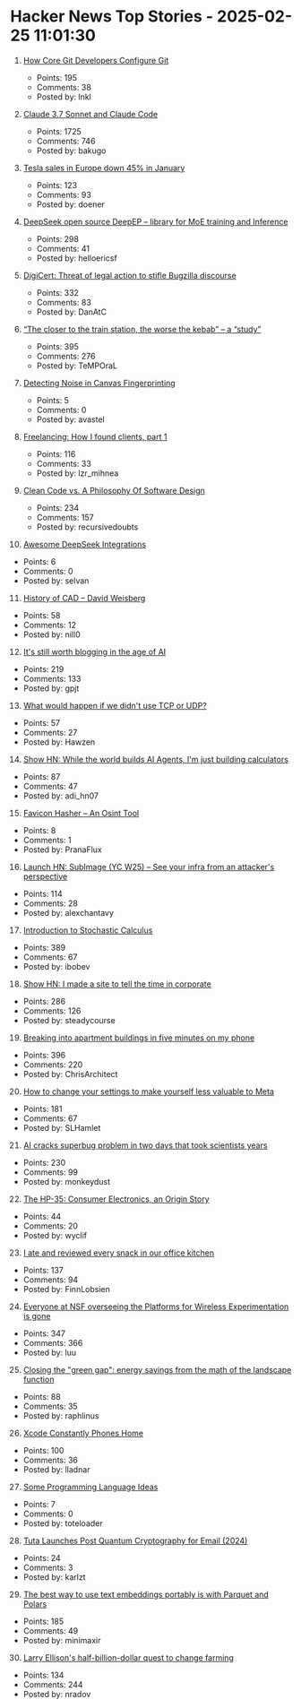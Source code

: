 # Hacker News Top Stories - 2025-02-25 11:01:30

1. [How Core Git Developers Configure Git](https://blog.gitbutler.com/how-git-core-devs-configure-git/)
   - Points: 195
   - Comments: 38
   - Posted by: lnkl

2. [Claude 3.7 Sonnet and Claude Code](https://www.anthropic.com/news/claude-3-7-sonnet)
   - Points: 1725
   - Comments: 746
   - Posted by: bakugo

3. [Tesla sales in Europe down 45% in January](https://www.ft.com/content/cdd0b5c8-2703-4fd4-9ebf-26087cac8523)
   - Points: 123
   - Comments: 93
   - Posted by: doener

4. [DeepSeek open source DeepEP – library for MoE training and Inference](https://github.com/deepseek-ai/DeepEP)
   - Points: 298
   - Comments: 41
   - Posted by: helloericsf

5. [DigiCert: Threat of legal action to stifle Bugzilla discourse](https://bugzilla.mozilla.org/show_bug.cgi?id=1950144)
   - Points: 332
   - Comments: 83
   - Posted by: DanAtC

6. [“The closer to the train station, the worse the kebab” – a “study”](https://www.jmspae.se/write-ups/kebabs-train-stations/)
   - Points: 395
   - Comments: 276
   - Posted by: TeMPOraL

7. [Detecting Noise in Canvas Fingerprinting](https://blog.castle.io/detecting-noise-in-canvas-fingerprinting/)
   - Points: 5
   - Comments: 0
   - Posted by: avastel

8. [Freelancing: How I found clients, part 1](https://crocspace.substack.com/p/freelancing-how-i-got-clients-part)
   - Points: 116
   - Comments: 33
   - Posted by: lzr_mihnea

9. [Clean Code vs. A Philosophy Of Software Design](https://github.com/johnousterhout/aposd-vs-clean-code/blob/main/README.md)
   - Points: 234
   - Comments: 157
   - Posted by: recursivedoubts

10. [Awesome DeepSeek Integrations](https://github.com/deepseek-ai/awesome-deepseek-integration)
   - Points: 6
   - Comments: 0
   - Posted by: selvan

11. [History of CAD – David Weisberg](https://www.shapr3d.com/blog/history-of-cad)
   - Points: 58
   - Comments: 12
   - Posted by: nill0

12. [It's still worth blogging in the age of AI](https://www.gilesthomas.com/2025/02/blogging-in-the-age-of-ai)
   - Points: 219
   - Comments: 133
   - Posted by: gpjt

13. [What would happen if we didn't use TCP or UDP?](https://github.com/Hawzen/hdp)
   - Points: 57
   - Comments: 27
   - Posted by: Hawzen

14. [Show HN: While the world builds AI Agents, I'm just building calculators](https://www.calcverse.live)
   - Points: 87
   - Comments: 47
   - Posted by: adi_hn07

15. [Favicon Hasher – An Osint Tool](https://kriztalz.sh/favicon-hash/)
   - Points: 8
   - Comments: 1
   - Posted by: PranaFlux

16. [Launch HN: SubImage (YC W25) – See your infra from an attacker's perspective](undefined)
   - Points: 114
   - Comments: 28
   - Posted by: alexchantavy

17. [Introduction to Stochastic Calculus](https://jiha-kim.github.io/posts/introduction-to-stochastic-calculus/)
   - Points: 389
   - Comments: 67
   - Posted by: ibobev

18. [Show HN: I made a site to tell the time in corporate](https://corporate.watch)
   - Points: 286
   - Comments: 126
   - Posted by: steadycourse

19. [Breaking into apartment buildings in five minutes on my phone](https://www.ericdaigle.ca/posts/breaking-into-dozens-of-apartments-in-five-minutes/)
   - Points: 396
   - Comments: 220
   - Posted by: ChrisArchitect

20. [How to change your settings to make yourself less valuable to Meta](https://johnoliverwantsyourraterotica.com/)
   - Points: 181
   - Comments: 67
   - Posted by: SLHamlet

21. [AI cracks superbug problem in two days that took scientists years](https://www.bbc.co.uk/news/articles/clyz6e9edy3o)
   - Points: 230
   - Comments: 99
   - Posted by: monkeydust

22. [The HP-35: Consumer Electronics, an Origin Story](http://codex99.com/design/the-hp35.html)
   - Points: 44
   - Comments: 20
   - Posted by: wyclif

23. [I ate and reviewed every snack in our office kitchen](https://www.getlago.com/blog/office-snacks)
   - Points: 137
   - Comments: 94
   - Posted by: FinnLobsien

24. [Everyone at NSF overseeing the Platforms for Wireless Experimentation is gone](https://discuss.systems/@ricci/114059690609284323)
   - Points: 347
   - Comments: 366
   - Posted by: luu

25. [Closing the "green gap": energy savings from the math of the landscape function](https://terrytao.wordpress.com/2025/02/23/closing-the-green-gap-from-the-mathematics-of-the-landscape-function-to-lower-electricity-costs-for-households/)
   - Points: 88
   - Comments: 35
   - Posted by: raphlinus

26. [Xcode Constantly Phones Home](https://lapcatsoftware.com/articles/2025/2/5.html)
   - Points: 100
   - Comments: 36
   - Posted by: lladnar

27. [Some Programming Language Ideas](https://davidbos.me/posts/some_programming_language_ideas/)
   - Points: 7
   - Comments: 0
   - Posted by: toteloader

28. [Tuta Launches Post Quantum Cryptography for Email (2024)](https://tuta.com/blog/post-quantum-cryptography)
   - Points: 24
   - Comments: 3
   - Posted by: karlzt

29. [The best way to use text embeddings portably is with Parquet and Polars](https://minimaxir.com/2025/02/embeddings-parquet/)
   - Points: 185
   - Comments: 49
   - Posted by: minimaxir

30. [Larry Ellison's half-billion-dollar quest to change farming](https://www.wsj.com/tech/larry-ellison-hawaii-greenhouse-farm-food-2d260e1f)
   - Points: 134
   - Comments: 244
   - Posted by: nradov

